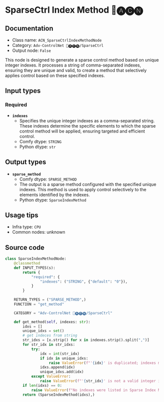 # SparseCtrl Index Method 🛂🅐🅒🅝
## Documentation
- Class name: `ACN_SparseCtrlIndexMethodNode`
- Category: `Adv-ControlNet 🛂🅐🅒🅝/SparseCtrl`
- Output node: `False`

This node is designed to generate a sparse control method based on unique integer indexes. It processes a string of comma-separated indexes, ensuring they are unique and valid, to create a method that selectively applies control based on these specified indexes.
## Input types
### Required
- **`indexes`**
    - Specifies the unique integer indexes as a comma-separated string. These indexes determine the specific elements to which the sparse control method will be applied, ensuring targeted and efficient control.
    - Comfy dtype: `STRING`
    - Python dtype: `str`
## Output types
- **`sparse_method`**
    - Comfy dtype: `SPARSE_METHOD`
    - The output is a sparse method configured with the specified unique indexes. This method is used to apply control selectively to the elements identified by the indexes.
    - Python dtype: `SparseIndexMethod`
## Usage tips
- Infra type: `CPU`
- Common nodes: unknown


## Source code
```python
class SparseIndexMethodNode:
    @classmethod
    def INPUT_TYPES(s):
        return {
            "required": {
                "indexes": ("STRING", {"default": "0"}),
            }
        }
    
    RETURN_TYPES = ("SPARSE_METHOD",)
    FUNCTION = "get_method"

    CATEGORY = "Adv-ControlNet 🛂🅐🅒🅝/SparseCtrl"

    def get_method(self, indexes: str):
        idxs = []
        unique_idxs = set()
        # get indeces from string
        str_idxs = [x.strip() for x in indexes.strip().split(",")]
        for str_idx in str_idxs:
            try:
                idx = int(str_idx)
                if idx in unique_idxs:
                    raise ValueError(f"'{idx}' is duplicated; indexes must be unique.")
                idxs.append(idx)
                unique_idxs.add(idx)
            except ValueError:
                raise ValueError(f"'{str_idx}' is not a valid integer index.")
        if len(idxs) == 0:
            raise ValueError(f"No indexes were listed in Sparse Index Method.")
        return (SparseIndexMethod(idxs),)

```
